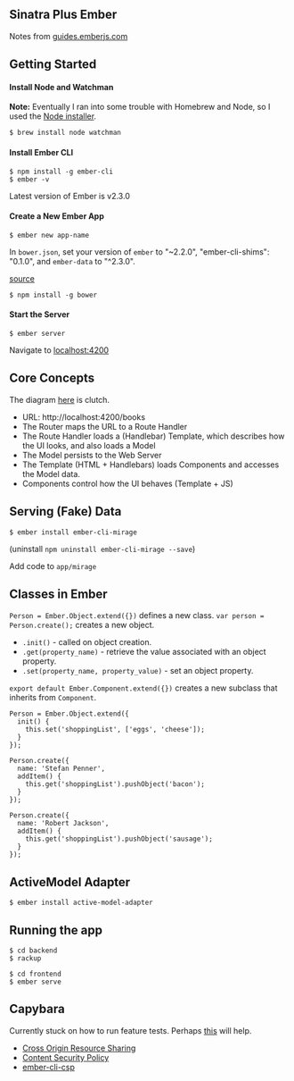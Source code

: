 ## Sinatra Plus Ember

Notes from [guides.emberjs.com](https://guides.emberjs.com/v2.2.0/)

## Getting Started

#### Install Node and Watchman

**Note:** Eventually I ran into some trouble with Homebrew and Node, so I used the [Node installer](https://nodejs.org/en/).

```
$ brew install node watchman
```

#### Install Ember CLI

```
$ npm install -g ember-cli
$ ember -v
```

Latest version of Ember is v2.3.0

#### Create a New Ember App

```
$ ember new app-name
```

In `bower.json`, set your version of `ember` to "~2.2.0", "ember-cli-shims": "0.1.0", and `ember-data` to "^2.3.0".

[source](http://emberjs.com/blog/2016/01/12/ember-data-2-3-released.html#toc_changes-in-ember-data-2-3)

```
$ npm install -g bower
```

#### Start the Server

```
$ ember server
```

Navigate to [localhost:4200](http://localhost:4200/)

## Core Concepts

The diagram [here](https://guides.emberjs.com/v2.2.0/getting-started/core-concepts/) is clutch.

* URL: http://localhost:4200/books
* The Router maps the URL to a Route Handler
* The Route Handler loads a (Handlebar) Template, which describes how the UI looks, and also loads a Model
* The Model persists to the Web Server
* The Template (HTML + Handlebars) loads Components and accesses the Model data.
* Components control how the UI behaves (Template + JS)

## Serving (Fake) Data

```
$ ember install ember-cli-mirage
```

(uninstall `npm uninstall ember-cli-mirage --save`)

Add code to `app/mirage`

## Classes in Ember

`Person = Ember.Object.extend({})` defines a new class.
`var person = Person.create();` creates a new object.
  * `.init()` - called on object creation.
  * `.get(property_name)` - retrieve the value associated with an object property.
  * `.set(property_name, property_value)` - set an object property.

`export default Ember.Component.extend({})` creates a new subclass that inherits from `Component`.

```
Person = Ember.Object.extend({
  init() {
    this.set('shoppingList', ['eggs', 'cheese']);
  }
});

Person.create({
  name: 'Stefan Penner',
  addItem() {
    this.get('shoppingList').pushObject('bacon');
  }
});

Person.create({
  name: 'Robert Jackson',
  addItem() {
    this.get('shoppingList').pushObject('sausage');
  }
});
```

## ActiveModel Adapter

```
$ ember install active-model-adapter
```

## Running the app

```
$ cd backend
$ rackup
```

```
$ cd frontend
$ ember serve
```


## Capybara

Currently stuck on how to run feature tests. Perhaps [this](https://blog.codeship.com/how-to-write-smoke-tests-for-an-ember-rails-stack/) will help.

* [Cross Origin Resource Sharing](https://developer.mozilla.org/en-US/docs/Web/HTTP/Access_control_CORS)
* [Content Security Policy](https://developer.mozilla.org/en-US/docs/Web/Security/CSP)
* [ember-cli-csp](https://github.com/rwjblue/ember-cli-content-security-policy)
